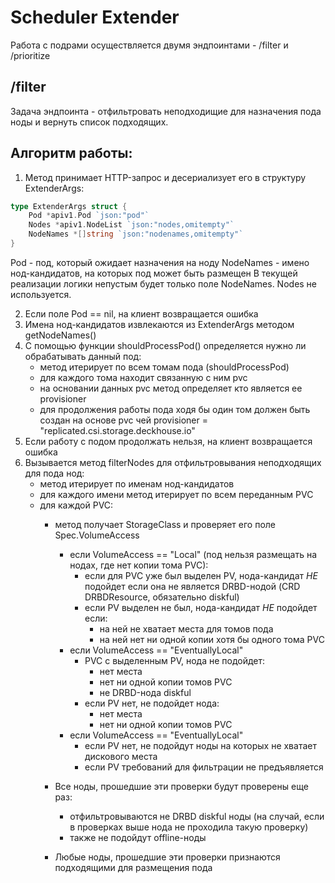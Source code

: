 # Scheduler Extender

Работа с подрами осуществляется двумя эндпоинтами - /filter и /prioritize

## /filter
Задача эндпоинта - отфильтровать неподходищие для назначения пода ноды и вернуть список подходящих.

## Алгоритм работы:

1. Метод принимает HTTP-запрос и десериализует его в структуру ExtenderArgs:

```go
type ExtenderArgs struct {
	Pod *apiv1.Pod `json:"pod"`
	Nodes *apiv1.NodeList `json:"nodes,omitempty"`
	NodeNames *[]string `json:"nodenames,omitempty"`
}
```
Pod - под, который ожидает назначения на ноду
NodeNames - имено нод-кандидатов, на которых под может быть размещен
В текущей реализации логики непустым будет только поле NodeNames. Nodes не используется.

2. Если поле Pod == nil, на клиент возвращается ошибка
3. Имена нод-кандидатов извлекаются из ExtenderArgs методом getNodeNames()
4. С помощью функции shouldProcessPod() определяется нужно ли обрабатывать данный под:
    - метод итерирует по всем томам пода (shouldProcessPod)
    - для каждого тома находит связанную с ним pvc
    - на основании данных pvc метод определяет кто является ее provisioner
    - для продолжения работы пода ходя бы один том должен быть создан на основе pvc чей provisioner = "replicated.csi.storage.deckhouse.io"
5. Если работу с подом продолжать нельзя, на клиент возвращается ошибка
6. Вызывается метод filterNodes для отфильтровывания неподходящих для пода нод:
    - метод итерирует по именам нод-кандидатов
    - для каждого имени метод итерирует по всем переданным PVC
    - для каждой PVC:
        - метод получает StorageClass и проверяет его поле Spec.VolumeAccess
            - если VolumeAccess == "Local" (под нельзя размещать на нодах, где нет копии тома PVC):
                - если для PVC уже был выделен PV, нода-кандидат *НЕ* подойдет если она не является DRBD-нодой (CRD DRBDResource, обязательно diskful)
                - если PV выделен не был, нода-кандидат *НЕ* подойдет если:
                    - на ней не хватает места для томов пода
                    - на ней нет ни одной копии хотя бы одного тома PVC
            - если VolumeAccess == "EventuallyLocal"
                - PVC с выделенным PV, нода не подойдет:
                    - нет места
                    - нет ни одной копии томов PVC
                    - не DRBD-нода diskful
                - если PV нет, не подойдет нода:
                    - нет места
                    - нет ни одной копии томов PVC
            - если VolumeAccess == "EventuallyLocal"
                - если PV нет, не подойдут ноды на которых не хватает дискового места
                - если PV требований для фильтрации не предъявляется
        - Все ноды, прошедшие эти проверки будут проверены еще раз:
            - отфильтровываются не DRBD diskful ноды (на случай, если в проверках выше нода не проходила такую проверку)
            - также не подойдут offline-ноды

        - Любые ноды, прошедшие эти проверки признаются подходящими для размещения пода
    

        